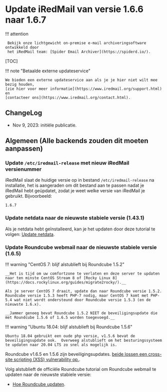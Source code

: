 # Update iRedMail van versie 1.6.6 naar 1.6.7

!!! attention

	 Bekijk onze lichtgewicht on-premise e-mail archiveringsoftware ontwikkeld door 
	 het iRedMail team: [Spider Email Archiver](https://spiderd.io/).

[TOC]

!!! note "Betaalde externe updateservice"

    We bieden een externe updateservice aan als je je hier niet wilt mee bezig houden,
    [zie hier voor meer informatie](https://www.iredmail.org/support.html) en
    [contacteer ons](https://www.iredmail.org/contact.html).

## ChangeLog

- Nov 9, 2023: initiële publicatie.

## Algemeen (Alle backends zouden dit moeten aanpassen)

### Update `/etc/iredmail-release` met nieuw iRedMail versienummer

iRedMail slaat de huidige versie op in bestand `/etc/iredmail-release` na installatie, het is aangeraden om dit bestand aan te passen nadat je iRedMail hebt geüpdatet,
zodat je weet welke versie van  iRedMail je gebruikt. Bijvoorbeeld:

```
1.6.7
```

### Update netdata naar de nieuwste stabiele versie (1.43.1)

Als je netdata hebt geïnstalleerd, kan je het updaten door deze tutorial te volgen:
[Update netdata](./upgrade.netdata.html).

### Update Roundcube webmail naar de nieuwste stabiele versie  (1.6.5)

!!! warning "CentOS 7: blijf alstublieft bij Roundcube 1.5.2"

    __Het is tijd om uw comfortzone te verlaten en deze server te updaten naar ten minste CentOS Stream 8 of [Rocky Linux 8](https://docs.rockylinux.org/guides/migrate2rocky/).__

    Als je server CentOS 7 draait, update dan naar Roundcube versie 1.5.2.
    Roundcube versie 1.5.3 heeft PHP-7 nodig, maar CentOS 7 komt met PHP-5.4 wat niet wordt ondersteund door Roundcube versie 1.5.3 (en de nieuwste 1.6.x).

    __Jammer genoeg bevat Roundcube 1.5.2 NIET de beveiligingsupdate die met Roundcube 1.5.6 of 1.6.5 worden toegevoegd.__

!!! warning "Ubuntu 18.04: blijf alstublieft bij Roundcube 1.5.6"

    Ubuntu 18.04 gebruikt een oude php versie, v1.5.6 bevat de beveiligingsupdate ook.  Overweeg alstublieft om het besturingssysteem te updaten naar 20.04 LTS zo snel als mogelijk is.

Roundcube v1.6.5 en 1.5.6 zijn beveiligingsupdates. [beide lossen een cross-site
scripting (XSS) vulnerability op.](https://roundcube.net/news/2023/11/05/security-updates-1.6.5-and-1.5.6).

Volg alstublieft de officiële Roundcube tutorial om Roundcube webmail te updaten naar de nieuwste stabiele versie:

* [Hoe Roundcube updaten](https://github.com/roundcube/roundcubemail/wiki/Upgrade).
